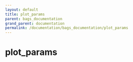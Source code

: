 ```yaml
---
layout: default
title: plot_params
parent: bags_documentation
grand_parent: documentation
permalink: /documentation/bags_documentation/plot_params
---
```


# plot_params